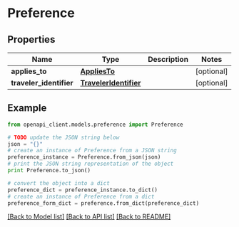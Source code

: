 # Preference


## Properties
Name | Type | Description | Notes
------------ | ------------- | ------------- | -------------
**applies_to** | [**AppliesTo**](AppliesTo.md) |  | [optional] 
**traveler_identifier** | [**TravelerIdentifier**](TravelerIdentifier.md) |  | [optional] 

## Example

```python
from openapi_client.models.preference import Preference

# TODO update the JSON string below
json = "{}"
# create an instance of Preference from a JSON string
preference_instance = Preference.from_json(json)
# print the JSON string representation of the object
print Preference.to_json()

# convert the object into a dict
preference_dict = preference_instance.to_dict()
# create an instance of Preference from a dict
preference_form_dict = preference.from_dict(preference_dict)
```
[[Back to Model list]](../README.md#documentation-for-models) [[Back to API list]](../README.md#documentation-for-api-endpoints) [[Back to README]](../README.md)


